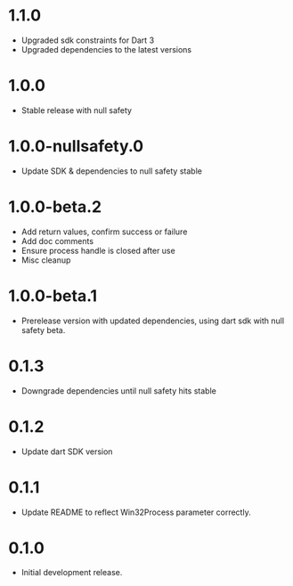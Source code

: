 # 1.1.0

- Upgraded sdk constraints for Dart 3
- Upgraded dependencies to the latest versions

# 1.0.0

- Stable release with null safety

# 1.0.0-nullsafety.0

- Update SDK & dependencies to null safety stable

# 1.0.0-beta.2

- Add return values, confirm success or failure
- Add doc comments
- Ensure process handle is closed after use
- Misc cleanup

# 1.0.0-beta.1

- Prerelease version with updated dependencies, using dart sdk with null safety beta.

# 0.1.3

- Downgrade dependencies until null safety hits stable

# 0.1.2

- Update dart SDK version

# 0.1.1

- Update README to reflect Win32Process parameter correctly.

# 0.1.0

- Initial development release.
